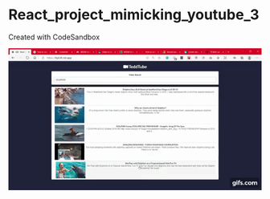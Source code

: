 # React_project_mimicking_youtube_3
Created with CodeSandbox

![React demo app](https://github.com/teddcp2/React_project_mimicking_youtube_3/blob/master/gif%20(2).gif)

